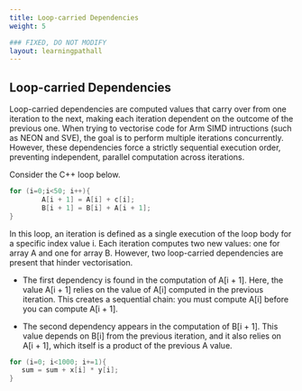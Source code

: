 ```yaml
---
title: Loop-carried Dependencies
weight: 5

### FIXED, DO NOT MODIFY
layout: learningpathall
---
```


## Loop-carried Dependencies

Loop-carried dependencies are computed values that carry over from one iteration to the next, making each iteration dependent on the outcome of the previous one. When trying to vectorise code for Arm SIMD intructions (such as NEON and SVE), the goal is to perform multiple iterations concurrently. However, these dependencies force a strictly sequential execution order, preventing independent, parallel computation across iterations.

Consider the C++ loop below.

```cpp
for (i=0;i<50; i++){
        A[i + 1] = A[i] + c[i];
        B[i + 1] = B[i] + A[i + 1];
}
```

In this loop, an iteration is defined as a single execution of the loop body for a specific index value i. Each iteration computes two new values: one for array A and one for array B. However, two loop-carried dependencies are present that hinder vectorisation.

 - The first dependency is found in the computation of A[i + 1]. Here, the value A[i + 1] relies on the value of A[i] computed in the previous iteration. This creates a sequential chain: you must compute A[i] before you can compute A[i + 1].

 - The second dependency appears in the computation of B[i + 1]. This value depends on B[i] from the previous iteration, and it also relies on A[i + 1], which itself is a product of the previous A value.

 ```cpp
for (i=0; i<1000; i+=1){
    sum = sum + x[i] * y[i];
}
 ```